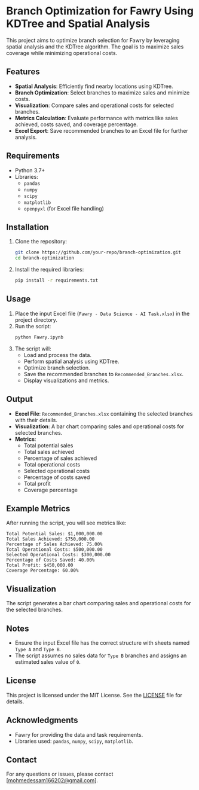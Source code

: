 # Branch Optimization for Fawry Using KDTree and Spatial Analysis

This project aims to optimize branch selection for Fawry by leveraging spatial analysis and the KDTree algorithm. The goal is to maximize sales coverage while minimizing operational costs.

## Features

- **Spatial Analysis**: Efficiently find nearby locations using KDTree.
- **Branch Optimization**: Select branches to maximize sales and minimize costs.
- **Visualization**: Compare sales and operational costs for selected branches.
- **Metrics Calculation**: Evaluate performance with metrics like sales achieved, costs saved, and coverage percentage.
- **Excel Export**: Save recommended branches to an Excel file for further analysis.

## Requirements

- Python 3.7+
- Libraries:
  - `pandas`
  - `numpy`
  - `scipy`
  - `matplotlib`
  - `openpyxl` (for Excel file handling)

## Installation

1. Clone the repository:
   ```bash
   git clone https://github.com/your-repo/branch-optimization.git
   cd branch-optimization
   ```

2. Install the required libraries:
   ```bash
   pip install -r requirements.txt
   ```

## Usage

1. Place the input Excel file (`Fawry - Data Science - AI Task.xlsx`) in the project directory.
2. Run the script:
   ```bash
   python Fawry.ipynb
   ```
3. The script will:
   - Load and process the data.
   - Perform spatial analysis using KDTree.
   - Optimize branch selection.
   - Save the recommended branches to `Recommended_Branches.xlsx`.
   - Display visualizations and metrics.

## Output

- **Excel File**: `Recommended_Branches.xlsx` containing the selected branches with their details.
- **Visualization**: A bar chart comparing sales and operational costs for selected branches.
- **Metrics**:
  - Total potential sales
  - Total sales achieved
  - Percentage of sales achieved
  - Total operational costs
  - Selected operational costs
  - Percentage of costs saved
  - Total profit
  - Coverage percentage

## Example Metrics

After running the script, you will see metrics like:
```
Total Potential Sales: $1,000,000.00
Total Sales Achieved: $750,000.00
Percentage of Sales Achieved: 75.00%
Total Operational Costs: $500,000.00
Selected Operational Costs: $300,000.00
Percentage of Costs Saved: 40.00%
Total Profit: $450,000.00
Coverage Percentage: 60.00%
```

## Visualization

The script generates a bar chart comparing sales and operational costs for the selected branches.

## Notes

- Ensure the input Excel file has the correct structure with sheets named `Type A` and `Type B`.
- The script assumes no sales data for `Type B` branches and assigns an estimated sales value of `0`.

## License

This project is licensed under the MIT License. See the [LICENSE](LICENSE) file for details.

## Acknowledgments

- Fawry for providing the data and task requirements.
- Libraries used: `pandas`, `numpy`, `scipy`, `matplotlib`.

## Contact

For any questions or issues, please contact [mohmedessam166202@gmail.com].
